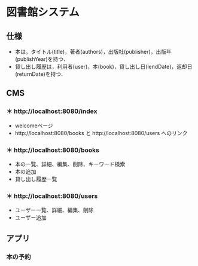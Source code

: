 # 図書館システム

## 仕様
- 本は，タイトル(title)，著者(authors)，出版社(publisher)，出版年(publishYear)を持つ．
- 貸し出し履歴は，利用者(user)，本(book)，貸し出し日(lendDate)，返却日(returnDate)を持つ．


## CMS

### ＊ http://localhost:8080/index
- welcomeページ
- http://localhost:8080/books
と
http://localhost:8080/users
へのリンク

### ＊ http://localhost:8080/books
- 本の一覧、詳細、編集、削除、キーワード検索
- 本の追加
- 貸し出し履歴一覧

### ＊ http://localhost:8080/users
- ユーザー一覧、詳細、編集、削除
- ユーザー追加

## アプリ

### 本の予約
